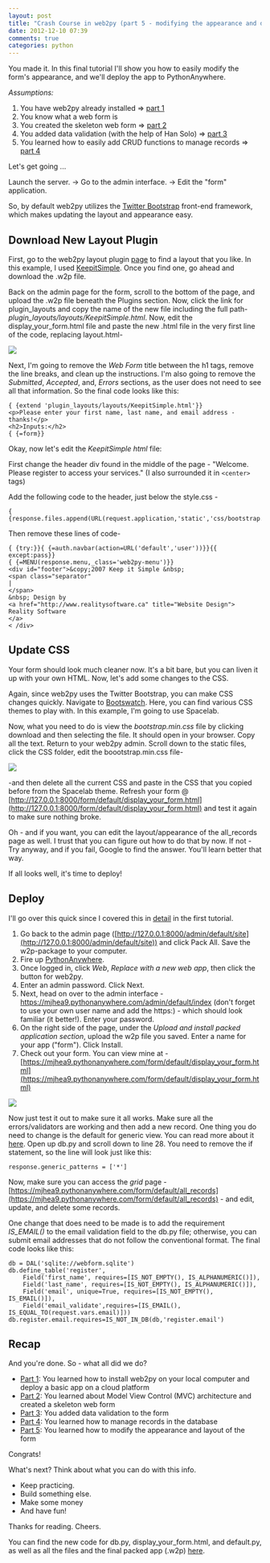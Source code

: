 ```yaml
---
layout: post
title: "Crash Course in web2py (part 5 - modifying the appearance and deploying the web form)"
date: 2012-12-10 07:39
comments: true
categories: python
---
```




You made it. In this final tutorial I'll show you how to easily modify the form's appearance, and we'll deploy the app to PythonAnywhere.

*Assumptions:*

1. You have web2py already installed => [part 1](http://mherman.org/blog/2012/11/27/crash-course-in-web2py-part-1/)
1. You know what a web form is
3. You created the skeleton web form => [part 2](http://mherman.org/blog/2012/12/01/crash-course-in-web2py-part-2-web-forms/)
4. You added data validation (with the help of Han Solo) => [part 3](http://mherman.org/blog/2012/12/06/crash-course-in-web2py-part-3-form-validation/)
5. You learned how to easily add CRUD functions to manage records => [part 4](http://mherman.org/blog/2012/12/09/crash-course-in-web2py-part-4-managing-form-records/)

Let's get going ...

Launch the server. -> Go to the admin interface. -> Edit the "form" application.

So, by default web2py utilizes the [Twitter Bootstrap](http://twitter.github.com/bootstrap/) front-end framework, which makes updating the layout and appearance easy.

## **Download New Layout Plugin**

First, go to the web2py layout plugin [page](http://web2py.com/layouts) to find a layout that you like. In this example, I used [KeepitSimple](http://web2py.com/layouts/static/plugin_layouts/layouts/KeepitSimple/index.html). Once you find one, go ahead and download the .w2p file.

Back on the admin page for the form, scroll to the bottom of the page, and upload the .w2p file beneath the Plugins section. Now, click the link for plugin\_layouts and copy the name of the new file including the full path- *plugin_layouts/layouts/KeepitSimple.html*. Now, edit the display\_your\_form.html file and paste the new .html file in the very first line of the code, replacing layout.html-

![](http://www.backwardsteps.com/uploads/2012-12-09_2303.png)


Next, I'm going to remove the *Web Form* title between the h1 tags, remove the line breaks, and clean up the instructions. I'm also going to remove the *Submitted*, *Accepted*, and, *Errors*  sections, as the user does not need to see all that information. So the final code looks like this:
	
	{ {extend 'plugin_layouts/layouts/KeepitSimple.html'}}
	<p>Please enter your first name, last name, and email address - thanks!</p>
	<h2>Inputs:</h2>
	{ {=form}}
Okay, now let's edit the *KeepitSimple html* file:

First change the header div found in the middle of the page - "Welcome. Please register to access your services." (I also surrounded it in `<center>` tags)

Add the following code to the header, just below the style.css -  

	{ {response.files.append(URL(request.application,'static','css/bootstrap.min.css'))}}

Then remove these lines of code-
			
	{ {try:}}{ {=auth.navbar(action=URL('default','user'))}}{{ except:pass}}
	{ {=MENU(response.menu,_class='web2py-menu')}}
	<div id="footer">&copy;2007 Keep it Simple &nbsp;
	<span class="separator"
	|
	</span>
	&nbsp; Design by
	<a href="http://www.realitysoftware.ca" title="Website Design">
	Reality Software
	</a>
	< /div>

## **Update CSS**

Your form should look much cleaner now. It's a bit bare, but you can liven it up with your own HTML. Now, let's add some changes to the CSS.

Again, since web2py uses the Twitter Bootstrap, you can make CSS changes quickly. Navigate to [Bootswatch](http://bootswatch.com/). Here, you can find various CSS themes to play with. In this example, I'm going to use Spacelab.

Now, what you need to do is view the *bootstrap.min.css* file by clicking download and then selecting the file. It should open in your browser. Copy all the text. Return to your web2py admin. Scroll down to the static files, click the CSS folder, edit the boootstrap.min.css file-

![](http://www.backwardsteps.com/uploads/2012-12-10_0824.png)

-and then delete all the current CSS and paste in the CSS that you copied before from the Spacelab theme. Refresh your form @ [http://127.0.0.1:8000/form/default/display_your_form.html](http://127.0.0.1:8000/form/default/display_your_form.html) and test it again to make sure nothing broke.

Oh - and if you want, you can edit the layout/appearance of the all_records page as well. I trust that you can figure out how to do that by now. If not - Try anyway, and if you fail, Google to find the answer. You'll learn better that way.

If all looks well, it's time to deploy!

## **Deploy**

I'll go over this quick since I covered this in [detail](http://mherman.org/blog/2012/11/27/crash-course-in-web2py-part-1/) in the first tutorial.

1. Go back to the admin page ([http://127.0.0.1:8000/admin/default/site](http://127.0.0.1:8000/admin/default/site)) and click Pack All. Save the w2p-package to your computer.
1. Fire up [PythonAnywhere](https://www.pythonanywhere.com/).
1. Once logged in, click *Web*, *Replace with a new web app*, then click the button for web2py.
1. Enter an admin password. Click Next.
1. Next, head on over to the admin interface - https://mjhea9.pythonanywhere.com/admin/default/index (don't forget to use your own user name and add the https:) - which should look familiar (it better!). Enter your password.
1. On the right side of the page, under the *Upload and install packed application section*, upload the w2p file you saved. Enter a name for your app ("form"). Click Install.
1. Check out your form. You can view mine at - [https://mjhea9.pythonanywhere.com/form/default/display_your_form.html](https://mjhea9.pythonanywhere.com/form/default/display_your_form.html)

![](http://www.backwardsteps.com/uploads/2012-12-10_0917.png)

Now just test it out to make sure it all works. Make sure all the errors/validators are working and then add a new record. One thing you do need to change is the default for generic view. You can read more about it [here](http://web2py.com/books/default/chapter/29/10#Generic-views). Open up db.py and scroll down to line 28. You need to remove the if statement, so the line will look just like this:

	response.generic_patterns = ['*']

Now, make sure you can access the *grid* page - [https://mjhea9.pythonanywhere.com/form/default/all_records](https://mjhea9.pythonanywhere.com/form/default/all_records) - and edit, update, and delete some records.

One change that does need to be made is to add the requirement *IS_EMAIL()* to the email validation field to the db.py file; otherwise, you can submit email addresses that do not follow the conventional format. The final code looks like this:

	db = DAL('sqlite://webform.sqlite')
	db.define_table('register',
    	Field('first_name', requires=[IS_NOT_EMPTY(), IS_ALPHANUMERIC()]),
    	Field('last_name', requires=[IS_NOT_EMPTY(), IS_ALPHANUMERIC()]),
    	Field('email', unique=True, requires=[IS_NOT_EMPTY(), IS_EMAIL()]),
    	Field('email_validate',requires=[IS_EMAIL(), IS_EQUAL_TO(request.vars.email)]))	
	db.register.email.requires=IS_NOT_IN_DB(db,'register.email')

## **Recap**

And you're done. So - what all did we do?

- [Part 1](http://mherman.org/blog/2012/11/27/crash-course-in-web2py-part-1/): You learned how to install web2py on your local computer and deploy a basic app on a cloud platform
- [Part 2](http://mherman.org/blog/2012/12/01/crash-course-in-web2py-part-2-web-forms/): You learned about Model View Control (MVC) architecture and created a skeleton web form
- [Part 3](http://mherman.org/blog/2012/12/06/crash-course-in-web2py-part-3-form-validation/): You added data validation to the form
- [Part 4](http://mherman.org/blog/2012/12/09/crash-course-in-web2py-part-4-managing-form-records/): You learned how to manage records in the database
- [Part 5](http://mherman.org/blog/2012/12/10/crash-course-in-web2py-part-5-modifying-the-appearance-and-deploying-the-web-form/): You learned how to modify the appearance and layout of the form

Congrats!

What's next? Think about what you can do with this info.

- Keep practicing.
- Build something else.
- Make some money
- And have fun!

Thanks for reading. Cheers.

You can find the new code for db.py, display_your_form.html, and default.py, as well as all the files and the final packed app (.w2p) [here](https://github.com/mjhea0/web2py/tree/master/form%20-%20part%204).
